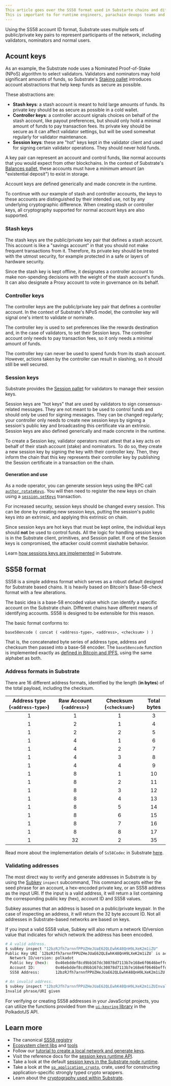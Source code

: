 ```yaml
---
This article goes over the SS58 format used in Substarte chains and different types of keys used by various participants in Substrate networks.
This is important to for runtime engineers, parachain devops teams and node operators, to understand differnt key types and where to use them.
---
```


Using the SS58 account ID format, Substrate uses multiple sets of public/private key pairs to represent participants of the network, including validators, nominators and normal users.

## Acount keys

As an example, the Substrate node uses a Nominated Proof-of-Stake (NPoS) algorithm to select validators. 
Validators and nominators may hold significant amounts of funds, so Substrate's [Staking pallet](/v3/runtime/frame#staking) introduces account abstractions that help keep funds as secure as possible.

These abstractions are:

- **Stash keys**: a stash account is meant to hold large amounts of funds. 
Its private key should be as secure as possible in a cold wallet.
- **Controller keys**: a controller account signals choices on behalf of the stash account, like payout preferences, but should only hold a minimal amount of funds to pay transaction fees. 
Its private key should be secure as it can affect validator settings, but will be used somewhat regularly for validator maintenance.
- **Session keys**: these are "hot" keys kept in the validator client and used for signing certain validator operations. They should never hold funds.

A key pair can represent an account and control funds, like normal accounts that you would expect from other blockchains. 
In the context of Substrate's [Balances pallet](/rustdocs/latest/pallet_balances/index.html), these accounts must have a minimum amount (an "existential deposit") to exist in storage.

Account keys are defined generically and made concrete in the runtime.

To continue with our example of stash and controller accounts, the keys to these accounts are distinguished by their intended use, not by any underlying cryptographic difference. 
When creating stash or controller keys, all cryptography supported for normal account keys are also supported.

### Stash keys

The stash keys are the public/private key pair that defines a stash account. 
This account is like a "savings account" in that you should not make frequent transactions from it. 
Therefore, its private key should be treated with the utmost security, for example protected in a safe or layers of hardware security.

Since the stash key is kept offline, it designates a controller account to make non-spending decisions with the weight of the stash account's funds. 
It can also designate a Proxy account to vote in governance on its behalf.

### Controller keys

The controller keys are the public/private key pair that defines a controller account. 
In the context of Substrate's NPoS model, the controller key will signal one's intent to validate or nominate.

The controller key is used to set preferences like the rewards destination and, in the case of validators, to set their Session keys. 
The controller account only needs to pay transaction fees, so it only needs a minimal amount of funds.

The controller key can never be used to spend funds from its stash account. 
However, actions taken by the controller can result in slashing, so it should still be well secured.

<!-- Todo: make list of known key types: https://github.com/paritytech/substrate/blob/9d1790636e55a3456bdab91ff2d0e059878d3c42/primitives/core/src/crypto.rs#L1102-L1126. -->

### Session keys 

Substrate provides the [Session pallet](/rustdocs/latest/pallet_session/index.html) for validators to manage their session keys.

Session keys are "hot keys" that are used by validators to sign consensus-related messages. 
They are not meant to be used to control funds and should only be used for signing messages. 
They can be changed regularly; your controller only needs to create new session keys by signing a session's public key and broadcasting this certificate via an extrinsic. 
Session keys are also defined generically and made concrete in the runtime.

To create a Session key, validator operators must attest that a key acts on behalf of their stash account (stake) and nominators. 
To do so, they create a new session key by signing the key with their controller key. 
Then, they inform the chain that this key represents their controller key by publishing the Session certificate in a transaction on the chain.
#### Generation and use

As a node operator, you can generate session keys using the RPC call [`author_rotateKeys`](/rustdocs/latest/sc_rpc/author/trait.AuthorApi.html#tymethod.rotate_keys).
You will then need to register the new keys on chain using a [`session.setKeys`](/rustdocs/latest/pallet_session/struct.Module.html#method.set_keys) transaction.

For increased security, session keys should be changed every session. 
This can be done by creating new session keys, putting the session's public keys into an extrinsic, and applying this extrinsic on chain.

Since session keys are hot keys that must be kept online, the individual keys should **not** be used to control funds. 
All the logic for handling session keys is in the Substrate client, primitives, and Session pallet. 
If one of the Session keys is compromised, the attacker could commit slashable behavior.

Learn [how sessions keys are implemented](./05-design/implementation-details#session-keys) in Substrate.

## SS58 format 

SS58 is a simple address format which serves as a robust default designed for Substrate based chains.
It is heavily based on Bitcoin's Base-58-check format with a few alterations.

The basic idea is a base-58 encoded value which can identify a specific account on the Substrate chain.
Different chains have different means of identifying accounts.
SS58 is designed to be extensible for this reason.

The basic format conforms to:

```text
base58encode ( concat ( <address-type>, <address>, <checksum> ) )
```

That is, the concatenated byte series of address type, address and checksum then passed into a base-58 encoder.
The `base58encode` function is implemented exactly as [defined in Bitcoin and IPFS](https://en.wikipedia.org/wiki/Base58), using the same alphabet as both.

### Address formats in Substrate

There are 16 different address formats, identified by the length (**in bytes**) of the total payload, including the checksum.

| Address type (`<address-type>`) | Raw Account (`<address>`) | Checksum (`<checksum>`) | Total bytes |
| :---: | :--: | :---------: | :------: |
|  1   |      1      |    1     |  3   |
|  1   |      2      |    1     |  4   |
|  1   |      2      |    2     |  5   | 
|  1   |      4      |    1     |  6   |
|  1   |      4      |    2     |  7   |
|  1   |      4      |    3     |  8   |
|  1   |      4      |    4     |  9   |
|  1   |      8      |    1     |  10   | 
|  1   |      8      |    2     |  11   | 
|  1   |      8      |    3     |  12   | 
|  1   |      8      |    4     |  13   |
|  1   |      8      |    5     |  14   | 
|  1   |      8      |    6     |  15   |  
|  1   |      8      |    7     |  16   | 
|  1   |      8      |    8     |  17   |  
|  1   |     32      |    2     |  35   |


Read more about the implementation details of `Ss58Codec` in Substrate [here](./05-design/implementation-details#ss58).
### Validating addresses

The most direct way to verify and generate addresses in Substrate is by using the [Subkey](/v3/tools/subkey) `inspect` subcommand, 
This command accepts either the seed phrase for an account, a hex-encoded private key, or an SS58 address as the input URI.
If the input is a valid address, it will return a list containing the corresponding public key (hex), account ID and SS58 values.

Subkey assumes that an address is based on a public/private keypair.
In the case of inspecting an address, it will return the 32 byte account ID.
Not all addresses in Substrate-based networks are based on keys.

If you input a valid SS58 value, Subkey will also return a network ID/version value that indicates for which network the address has been encoded.

```bash
# A valid address.
$ subkey inspect "12bzRJfh7arnnfPPUZHeJUaE62QLEwhK48QnH9LXeK2m1iZU"
Public Key URI `12bzRJfh7arnnfPPUZHeJUaE62QLEwhK48QnH9LXeK2m1iZU` is account:
  Network ID/version: polkadot
  Public key (hex):   0x46ebddef8cd9bb167dc30878d7113b7e168e6f0646beffd77d69d39bad76b47a
  Account ID:         0x46ebddef8cd9bb167dc30878d7113b7e168e6f0646beffd77d69d39bad76b47a
  SS58 Address:       12bzRJfh7arnnfPPUZHeJUaE62QLEwhK48QnH9LXeK2m1iZU

# An invalid address.
$ subkey inspect "12bzRJfh7arnnfPPUZHeJUaE62QLEwhK48QnH9LXeK2m1iZUInvalidAddress"
Invalid phrase/URI given
```

For verifying or creating SS58 addresses in your JavaScript projects, you can utilize the functions provided from the [`ui-keyring` library](https://polkadot.js.org/docs/ui-keyring/start/init) in the PolkadotJS API.

## Learn more

- The canonical [SS58 registry](https://github.com/paritytech/ss58-registry)
- [Ecosystem client libs](https://substrate.io/ecosystem/resources/awesome-substrate/#client-libraries) and [tools](https://substrate.io/ecosystem/resources/awesome-substrate/#tools)
- Follow our [tutorial to create a local network and generate keys](/tutorials/v3/private-network).
- Visit the reference docs for the [session keys runtime API](/rustdocs/latest/sp_session/trait.SessionKeys.html).
- Take a look at the default [session keys in the Substrate node runtime](/rustdocs/latest/node_runtime/struct.SessionKeys.html).
- Take a look at the [`sp_application_crypto`](/rustdocs/latest/sp_application_crypto/index.html), crate, used for constructing application-specific strongly typed crypto wrappers.
- Learn about the [cryptography used within Substrate](/v3/advanced/cryptography).

